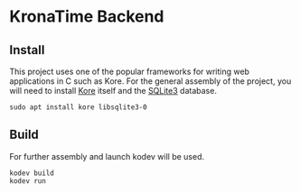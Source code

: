 # KronaTime Backend

## Install

This project uses one of the popular frameworks for writing web applications in C such as Kore. For the general assembly of the project, you will need to install [Kore](https://kore.io/source) itself and the [SQLite3](https://www.sqlite.org/) database.

```
sudo apt install kore libsqlite3-0
```

## Build

For further assembly and launch kodev will be used.

```
kodev build
kodev run
```
